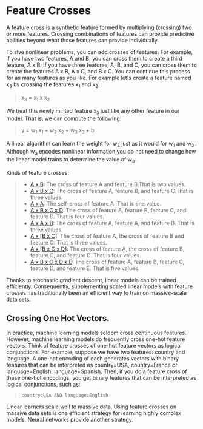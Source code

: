 # Feature Crosses
A feature cross is a synthetic feature formed by multiplying (crossing) two or more features. Crossing combinations of features can provide predictive abilities beyond what those features can provide individually.

To slve nonlinear problems, you can add crosses of features. For example, if you have two features, A and B, you can cross them to create a third feature, A x B. If you have three features, A, B, and C, you can cross them to create the features A x B, A x C, and B x C. You can continue this process for as many features as you like.
For example let's create a feature named x<sub>3</sub> by crossing the features x<sub>1</sub> and x<sub>2</sub>:
> x<sub>3</sub> = x<sub>1</sub> x x<sub>2</sub>

We treat this newly minted feature x<sub>3</sub> just like any other feature in our model. That is, we can compute the following:
> y = w<sub>1</sub> x<sub>1</sub> + w<sub>2</sub> x<sub>2</sub> + w<sub>3</sub> x<sub>3</sub> + b

A linear algorithm can learn the weight for w<sub>3</sub> just as it would for w<sub>1</sub> and w<sub>2</sub>. Although w<sub>3</sub> encodes nonlinear information,you do not need to change how the linear model trains to determine the value of w<sub>3</sub>.

Kinds of feature crosses:
>- [A x B](): The cross of feature A and feature B.That is two values.
>- [A x B x C](): The cross of feature A, feature B, and feature C.That is three values.
>- [A x A](): The self-cross of feature A. That is one value.
>- [A x B x C x D](): The cross of feature A, feature B, feature C, and feature D. That is four values.
>- [A x A x B](): The cross of feature A, feature A, and feature B. That is three values.
>- [A x [B x C]](): The cross of feature A, the cross of feature B and feature C. That is three values.
>- [A x [B x C x D]](): The cross of feature A, the cross of feature B, feature C, and feature D. That is four values.
>- [A x B x C x D x E](): The cross of feature A, feature B, feature C, feature D, and feature E. That is five values.

Thanks to stochastic gradient descent, linear models can be trained efficiently. Consequently, supplementing scaled linear models with feature crosses has traditionally been an efficient way to train on massive-scale data sets.

## Crossing One Hot Vectors.
In practice, machine learning models seldom cross continuous features. However, machine learning models do frequently cross one-hot feature vectors. Think of feature crosses of one-hot feature vectors as logical conjunctions. For example, suppose we have two features: country and language. A one-hot encoding of each generates vectors with binary features that can be interpreted as country=USA, country=France or language=English, language=Spanish. Then, if you do a feature cross of these one-hot encodings, you get binary features that can be interpreted as logical conjunctions, such as:
> ```country:USA AND language:English```

Linear learners scale well to massive data. Using feature crosses on massive data sets is one efficient strategy for learning highly complex models. Neural networks provide another strategy.